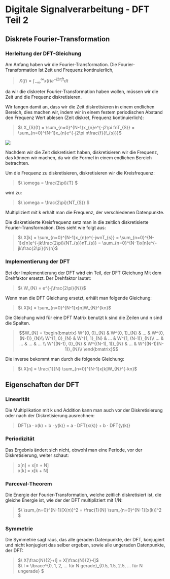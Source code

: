# Digitale Signalverarbeitung - DFT Teil 2

## Diskrete Fourier-Transformation

### Herleitung der DFT-Gleichung

Am Anfang haben wir die Fourier-Transformation. Die Fourier-Transformation Ist Zeit und Frequenz kontinuierlich,

>$\ X(f) = \int_{-\infty}^{\infty}x(t)e^{-j2\pi ft}dt$<br>

da  wir die diskreter Fourier-Transformation haben wollen, müssen wir die Zeit und die Frequenz diskretisieren.

Wir fangen damit an, dass wir die Zeit diskretisieren in einem endlichen Bereich, dies machen wir, indem wir in einem festem periodischen Abstand den Frequenz Wert ablesen (Zeit diskret, Frequenz kontinuierlich):

>$\ X_{S}(f) = \sum_{n=0}^{N-1}x_{n}e^{-j2\pi fnT_{S}} = \sum_{n=0}^{N-1}x_{n}e^{-j2\pi n\frac{f}{f_{s}}}$<br>
<img src="Abtast_Graph.png">

Nachdem wir die Zeit diskretisiert haben, diskretisieren wir die Frequenz, das können wir machen, da wir die Formel in einem endlichen Bereich betrachten.

Um die Frequenz zu diskretisieren, diskretisieren wir die Kreisfrequenz:

>$\ \omega = \frac{2\pi}{T} $<br>

wird zu:

>$\ \omega = \frac{2\pi}{NT_{S}} $<br>

Multipliziert mit k erhält man die Frequenz, der verschiedenen Datenpunkte. 

Die diskretisierte Kreisfrequenz setz man in die zeitlich diskretisierte Fourier-Transformation. Dies sieht wie folgt aus:

>$\ X[k] = \sum_{n=0}^{N-1}x_{n}e^{-jwnT_{s}} = \sum_{n=0}^{N-1}x[n]e^{-jk\frac{2\pi}{NT_{s}}nT_{s}} = \sum_{n=0}^{N-1}x[n]e^{-jk\frac{2\pi}{N}n}$<br>

### Implementierung der DFT

Bei der Implementierung der DFT wird ein Teil, der DFT Gleichung Mit dem Drehfaktor ersetzt.
Der Drehfaktor lautet:

>$\ W_{N} = e^{-j\frac{2\pi}{N}}$

Wenn man die DFT Gleichung ersetzt, erhält man folgende Gleichung:

>$\ X[k] = \sum_{n=0}^{N-1}x[n]W_{N}^{kn}$

Die Gleichung wird für eine DFT Matrix benutzt k sind die Zeilen und n sind die Spalten.
> $$W_{N} = \begin{bmatrix} 
    W^{0, 0}_{N} & W^{0, 1}_{N} & ... & W^{0, (N-1)}_{N}\\
    W^{1, 0}_{N} & W^{1, 1}_{N} & ... & W^{1, (N-1)}_{N}\\
    ...          & ...          & ... & ...             \\
    W^{(N-1), 0}_{N} & W^{(N-1), 1)}_{N} & ... & W^{(N-1)(N-1)}_{N}\\    
\end{bmatrix}$$

Die inverse bekommt man durch die folgende Gleichung:

>$\ X[n] = \frac{1}{N} \sum_{n=0}^{N-1}x[k]W_{N}^{-kn}$

## Eigenschaften der DFT

### Linearität

Die Multiplikation mit k und Addition kann man auch vor der Diskretisierung oder nach der Diskretisierung ausrechnen:

> DFT{a ⋅ x(k) + b ⋅ y(k)} = a ⋅ DFT{x(k)} + b ⋅ DFT{y(k)}

### Periodizität

Das Ergebnis ändert sich nicht, obwohl man eine Periode, vor der Diskretisierung, weiter schaut:
> x[n] = x[n + N]<br>
> x[k] = x[k + N]

### Parceval-Theorem

Die Energie der Fourier-Transformation, welche zeitlich diskretisiert ist, die gleiche Energie ist, wie der der DFT multipliziert mit 1/N:
> $\ \sum_{n=0}^{N-1}[X(n)]^2 = \frac{1}{N} \sum_{n=0}^{N-1}[x(k)]^2 $

### Symmetrie

Die Symmetrie sagt raus, das alle geraden Datenpunkte, der DFT, konjugiert und nicht konjugiert das selber ergeben, sowie alle ungeraden Datenpunkte, der DFT:

> $\ X[\frac{N}{2}+l] = X[\frac{N}{2}-l]$<br>
>$\ l = \lbrace^{0, 1, 2, ... für N gerade}_{0.5, 1.5, 2.5, ... für N ungerade} $


```python

```

